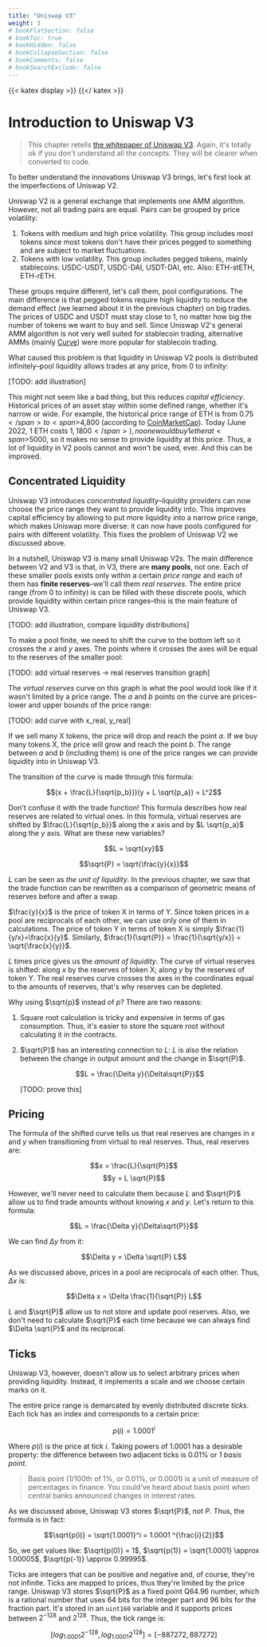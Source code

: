 ```yaml
---
title: "Uniswap V3"
weight: 3
# bookFlatSection: false
# bookToc: true
# bookHidden: false
# bookCollapseSection: false
# bookComments: false
# bookSearchExclude: false
---
```

{{< katex display >}} {{</ katex >}}

# Introduction to Uniswap V3

> This chapter retells [the whitepaper of Uniswap V3](https://uniswap.org/whitepaper-v3.pdf). Again, it's totally ok if
you don't understand all the concepts. They will be clearer when converted to code.

To better understand the innovations Uniswap V3 brings, let's first look at the imperfections of Uniswap V2.

Uniswap V2 is a general exchange that implements one AMM algorithm. However, not all trading pairs are equal.
Pairs can be grouped by price volatility:

1. Tokens with medium and high price volatility. This group includes most tokens since most tokens don't have their
prices pegged to something and are subject to market fluctuations.
1. Tokens with low volatility. This group includes pegged tokens, mainly stablecoins: USDC-USDT, USDC-DAI, USDT-DAI, etc.
Also: ETH-stETH, ETH-rETH.

These groups require different, let's call them, pool configurations. The main difference is that pegged tokens require
high liquidity to reduce the demand effect (we learned about it in the previous chapter) on big trades. The prices of
USDC and USDT must stay close to 1, no matter how big the number of tokens we want to buy and sell. Since Uniswap V2's
general AMM algorithm is not very well suited for stablecoin trading, alternative AMMs (mainly [Curve](https://curve.fi))
were more popular for stablecoin trading.

What caused this problem is that liquidity in Uniswap V2 pools is distributed infinitely–pool liquidity allows trades at
any price, from 0 to infinity:

[TODO: add illustration]

This might not seem like a bad thing, but this reduces *capital efficiency*. Historical prices of an asset stay within
some defined range, whether it's narrow or wide. For example, the historical price range of ETH is from <span>$0.75</span>
to <span>$4,800</span> (according to [CoinMarketCap](https://coinmarketcap.com/currencies/ethereum/)). Today (June 2022,
 1 ETH costs <span>$1,1800</span>), no one would buy 1 ether at <span>$5000</span>, so it makes no sense to provide
liquidity at this price. Thus, a lot of liquidity in V2 pools cannot and won't be used, ever. And this can be improved.

## Concentrated Liquidity

Uniswap V3 introduces *concentrated liquidity*–liquidity providers can now choose the price range they want to provide
liquidity into. This improves capital efficiency by allowing to put more liquidity into a narrow price range, which makes
Uniswap more diverse: it can now have pools configured for pairs with different volatility. This fixes the problem of
Uniswap V2 we discussed above.

In a nutshell, Uniswap V3 is many small Uniswap V2s. The main difference between V2 and V3 is that, in V3, there are 
**many pools**, not one. Each of these smaller pools exists only within a certain *price range* and each of them has
**finite reserves**–we'll call them *real reserves*. The entire price range (from 0 to infinity) is can be filled with
these discrete pools, which provide liquidity within certain price ranges–this is the main feature of Uniswap V3.

[TODO: add illustration, compare liquidity distributions]

To make a pool finite, we need to shift the curve to the bottom left so it crosses the $x$ and $y$ axes. The points where
it crosses the axes will be equal to the reserves of the smaller pool:

[TODO: add virtual reserves -> real reserves transition graph]

The *virtual reserves* curve on this graph is what the pool would look like if it wasn't limited by a price range. The $a$
and $b$ points on the curve are prices–lower and upper bounds of the price range:

[TODO: add curve with x_real, y_real]

If we sell many X tokens, the price will drop and reach the point $a$. If we buy many tokens X, the price will grow and
reach the point $b$. The range between $a$ and $b$ (including them) is one of the price ranges we can provide liquidity
into in Uniswap V3.

The transition of the curve is made through this formula:

$$(x + \frac{L}{\sqrt{p_b}})(y + L \sqrt{p_a}) = L^2$$

Don't confuse it with the trade function! This formula describes how real reserves are related to virtual ones. In this
formula, virtual reserves are shifted by $\frac{L}{\sqrt{p_b}}$ along the $x$ axis and by $L \sqrt{p_a}$ along the $y$
axis. What are these new variables?

$$L = \sqrt{xy}$$

$$\sqrt{P} = \sqrt{\frac{y}{x}}$$

$L$ can be seen as *the unit of liquidity*. In the previous chapter, we saw that the trade function can be rewritten as
a comparison of geometric means of reserves before and after a swap.

$\frac{y}{x}$ is the price of token X in terms of Y. Since token prices in a pool are reciprocals of each other,
we can use only one of them in calculations. The price of token Y in terms of token X is simply 
$\frac{1}{y/x}=\frac{x}{y}$. Similarly, $\frac{1}{\sqrt{P}} = \frac{1}{\sqrt{y/x}} = \sqrt{\frac{x}{y}}$.

$L$ times price gives us the *amount of liquidity*. The curve of virtual reserves is shifted: along $x$ by the reserves of
token X; along $y$ by the reserves of token Y. The real reserves curve crosses the axes in the coordinates equal to the
amounts of reserves, that's why reserves can be depleted.

Why using $\sqrt{p}$ instead of $p$? There are two reasons:

1. Square root calculation is tricky and expensive in terms of gas consumption. Thus, it's easier to store the square root
without calculating it in the contracts.
1. $\sqrt{P}$ has an interesting connection to $L$: $L$ is also the relation between the change in output amount and 
the change in $\sqrt{P}$.

    $$L = \frac{\Delta y}{\Delta\sqrt{P}}$$

    [TODO: prove this]


## Pricing

The formula of the shifted curve tells us that real reserves are changes in $x$ and $y$ when transitioning from virtual
to real reserves. Thus, real reserves are:

$$x = \frac{L}{\sqrt{P}}$$
$$y = L \sqrt{P}$$

However, we'll never need to calculate them because $L$ and $\sqrt{P}$ allow us to find trade amounts without knowing
$x$ and $y$. Let's return to this formula:

$$L = \frac{\Delta y}{\Delta\sqrt{P}}$$

We can find $\Delta y$ from it:

$$\Delta y = \Delta \sqrt{P} L$$

As we discussed above, prices in a pool are reciprocals of each other. Thus, $\Delta x$ is:

$$\Delta x = \Delta \frac{1}{\sqrt{P}} L$$

$L$ and $\sqrt{P}$ allow us to not store and update pool reserves. Also, we don't need to calculate $\sqrt{P}$ each time
because we can always find $\Delta \sqrt{P}$ and its reciprocal.

## Ticks

Uniswap V3, however, doesn't allow us to select arbitrary prices when providing liquidity. Instead, it implements a scale
and we choose certain marks on it.

The entire price range is demarcated by evenly distributed discrete *ticks*. Each tick has an index and corresponds to
a certain price:

$$p(i) = 1.0001^i$$

Where $p(i)$ is the price at tick $i$. Taking powers of 1.0001 has a desirable property: the difference between two
adjacent ticks is 0.01% or *1 basis point*.

> Basis point (1/100th of 1%, or 0.01%, or 0.0001) is a unit of measure of percentages in finance. You could've heard about
basis point when central banks announced changes in interest rates.

As we discussed above, Uniswap V3 stores $\sqrt{P}$, not $P$. Thus, the formula is in fact:

$$\sqrt{p(i)} = \sqrt{1.0001}^i = 1.0001 ^{\frac{i}{2}}$$

So, we get values like: $\sqrt{p(0)} = 1$, $\sqrt{p(1)} = \sqrt{1.0001} \approx 1.00005$, $\sqrt{p(-1)} \approx 0.99995$.

Ticks are integers that can be positive and negative and, of course, they're not infinite. Ticks are mapped to prices,
thus they're limited by the price range. Uniswap V3 stores $\sqrt{P}$ as a fixed point Q64.96 number, which is a rational
number that uses 64 bits for the integer part and 96 bits for the fraction part. It's stored in an `uint160` variable and
it supports prices between $2^{-128}$ and $2^{128}$. Thus, the tick range is:

$$[log_{1.0001}2^{-128}, log_{1.0001}{2^{128}}] = [-887272, 887272]$$